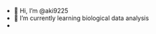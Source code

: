 - 👋 Hi, I’m @aki9225
- 🌱 I’m currently learning biological data analysis
- <!---
aki9225/aki9225 is a ✨ special ✨ repository because its `README.md` (this file) appears on your GitHub profile.
You can click the Preview link to take a look at your changes.
--->
